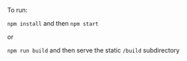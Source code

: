 To run: 

`npm install` and then `npm start`

or

`npm run build` and then serve the static `/build` subdirectory